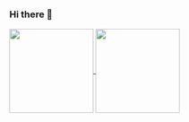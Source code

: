 ### Hi there 👋

<!--![Pablo Pla's Github Stats](https://metrics.lecoq.io/plablo) -->

<!--![Pablo Pla's Most used languages](https://github-readme-stats.vercel.app/api/top-langs/?username=plablo&show_icons=true&theme=vue-dark&layout=compact)-->

<a href="https://github.com/plablo/">
  <img height=150 align="center" src="https://github-readme-stats.vercel.app/api?username=plablo&show_icons=true&theme=vue&border_radius=0&card_width=320" />
</a>
<a href="https://github.com/plablo/">
  <img height=150 align="center" src="https://github-readme-stats.vercel.app/api/top-langs/?username=plablo&show_icons=true&layout=compact&border_radius=0&card_width=320&theme=vue" />
</a>

<!--
**plablo/plablo** is a ✨ _special_ ✨ repository because its `README.md` (this file) appears on your GitHub profile.

Here are some ideas to get you started:

- 🔭 I’m currently working on ...
- 🌱 I’m currently learning ...
- 👯 I’m looking to collaborate on ...
- 🤔 I’m looking for help with ...
- 💬 Ask me about ...
- 📫 How to reach me: ...
- 😄 Pronouns: ...
- ⚡ Fun fact: ...
-->
